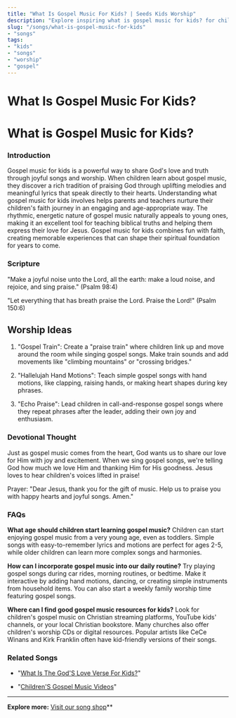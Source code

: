 ```yaml
---
title: "What Is Gospel Music For Kids? | Seeds Kids Worship"
description: "Explore inspiring what is gospel music for kids? for children's worship and faith development. Biblical music resources for families and ministry."
slug: "/songs/what-is-gospel-music-for-kids"
- "songs"
tags:
- "kids"
- "songs"
- "worship"
- "gospel"
---
```


# What Is Gospel Music For Kids?

# What is Gospel Music for Kids?
### Introduction
Gospel music for kids is a powerful way to share God's love and truth through joyful songs and worship. When children learn about gospel music, they discover a rich tradition of praising God through uplifting melodies and meaningful lyrics that speak directly to their hearts. Understanding what gospel music for kids involves helps parents and teachers nurture their children's faith journey in an engaging and age-appropriate way. The rhythmic, energetic nature of gospel music naturally appeals to young ones, making it an excellent tool for teaching biblical truths and helping them express their love for Jesus. Gospel music for kids combines fun with faith, creating memorable experiences that can shape their spiritual foundation for years to come.

### Scripture
"Make a joyful noise unto the Lord, all the earth: make a loud noise, and rejoice, and sing praise." (Psalm 98:4)

"Let everything that has breath praise the Lord. Praise the Lord!" (Psalm 150:6)

## Worship Ideas
1. "Gospel Train": Create a "praise train" where children link up and move around the room while singing gospel songs. Make train sounds and add movements like "climbing mountains" or "crossing bridges."

2. "Hallelujah Hand Motions": Teach simple gospel songs with hand motions, like clapping, raising hands, or making heart shapes during key phrases.

3. "Echo Praise": Lead children in call-and-response gospel songs where they repeat phrases after the leader, adding their own joy and enthusiasm.

### Devotional Thought
Just as gospel music comes from the heart, God wants us to share our love for Him with joy and excitement. When we sing gospel songs, we're telling God how much we love Him and thanking Him for His goodness. Jesus loves to hear children's voices lifted in praise!

Prayer: "Dear Jesus, thank you for the gift of music. Help us to praise you with happy hearts and joyful songs. Amen."

### FAQs

**What age should children start learning gospel music?**
Children can start enjoying gospel music from a very young age, even as toddlers. Simple songs with easy-to-remember lyrics and motions are perfect for ages 2-5, while older children can learn more complex songs and harmonies.

**How can I incorporate gospel music into our daily routine?**
Try playing gospel songs during car rides, morning routines, or bedtime. Make it interactive by adding hand motions, dancing, or creating simple instruments from household items. You can also start a weekly family worship time featuring gospel songs.

**Where can I find good gospel music resources for kids?**
Look for children's gospel music on Christian streaming platforms, YouTube kids' channels, or your local Christian bookstore. Many churches also offer children's worship CDs or digital resources. Popular artists like CeCe Winans and Kirk Franklin often have kid-friendly versions of their songs.

### Related Songs

- "[What Is The God'S Love Verse For Kids?](/songs/what-is-the-god-s-love-verse-for-kids/)"

- "[Children'S Gospel Music Videos](/songs/children-s-gospel-music-videos/)"

---

**Explore more:** [Visit our song shop](https://seedskidsworship.com/shop)**

<!-- Schema Markup -->
<script type="application/ld+json">
{
  "@context": "https://schema.org",
  "@type": "MusicRecording",
  "name": "What Is Gospel Music For Kids?",
  "byArtist": {
    "@type": "MusicGroup",
    "name": "Seeds Kids Worship"
  },
  "isFamilyFriendly": true,
  "url": "https://seedskidsworship.com/songs/what-is-gospel-music-for-kids/"
}
</script>